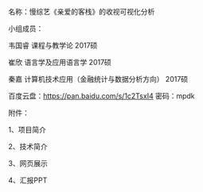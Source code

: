 名称：慢综艺《亲爱的客栈》的收视可视化分析


小组成员：

   韦国睿 课程与教学论 2017硕 

   崔欣 语言学及应用语言学 2017硕

   秦嘉 计算机技术应用（金融统计与数据分析方向） 2017硕 

百度云盘：https://pan.baidu.com/s/1c2TsxI4 密码：mpdk

附件：

   1、项目简介

   2、技术简介

   3、网页展示

   4、汇报PPT

